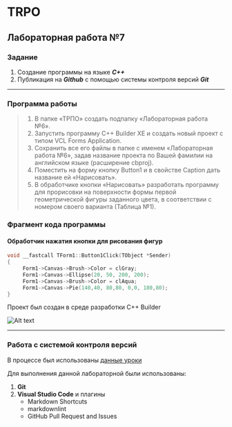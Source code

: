 # TRPO

## Лабораторная работа №7

### Задание

1. Создание программы на языке **_С++_**
2. Публикация на **_Github_** с помощью системы контроля версий **_Git_**

***

### Программа работы

> 1. В папке «ТРПО» создать подпапку «Лабораторная работа №6».
> 2. Запустить программу C++ Builder XE и создать новый проект с типом VCL Forms Application.
> 3. Сохранить все его файлы в папке с именем «Лабораторная работа №6», задав название проекта по Вашей фамилии на английском языке (расширение cbproj).
> 4. Поместить на форму кнопку Button1 и в свойстве Caption дать название ей «Нарисовать».
> 5. В обработчике кнопки «Нарисовать» разработать программу для прорисовки на поверхности формы первой геометрической фигуры заданного цвета, в соответствии с номером своего варианта (Таблица №1).

### Фрагмент кода программы

#### Обработчик нажатия кнопки для рисования фигур

```cpp
void __fastcall TForm1::Button1Click(TObject *Sender)
{
	 Form1->Canvas->Brush->Color = clGray;
	 Form1->Canvas->Ellipse(20, 50, 200, 200);
	 Form1->Canvas->Brush->Color = clAqua;
	 Form1->Canvas->Pie(140,40, 80,80, 0,0, 180,80);
}
```

Проект был создан в среде разработки С++ Builder

![Alt text](https://www.iesoft.ru/upload/iblock/3b2/3b28b0e103a9c48c82761311ac84bcbc.jpg "C++ Builder")

***

### Работа с системой контроля версий

В процессе был использованы [данные уроки](https://docs.microsoft.com/ru-ru/learn/modules/introduction-to-github-visual-studio-code/)

Для выполнения данной лабораторной были использованы:

1. **Git**
2. **Visual Studio Code** и плагины
    * Markdown Shortcuts
    * markdownlint
    * GitHub Pull Request and Issues
